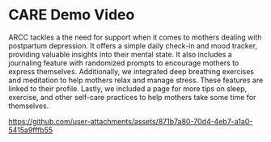 # CARE Demo Video
ARCC tackles a the need for support when it comes to mothers dealing with postpartum depression. It offers a simple daily check-in and mood tracker, providing valuable insights into their mental state. It also includes a journaling feature with randomized prompts to encourage mothers to express themselves. Additionally, we integrated deep breathing exercises and meditation to help mothers relax and manage stress. These features are linked to their profile. Lastly, we included a page for more tips on sleep, exercise, and other self-care practices to help mothers take some time for themselves.

https://github.com/user-attachments/assets/871b7a80-70d4-4eb7-a1a0-5415a9fffb55

